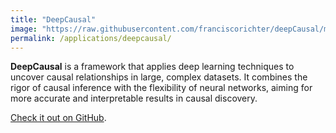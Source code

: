 ```yaml
---
title: "DeepCausal"
image: "https://raw.githubusercontent.com/franciscorichter/deepCausal/main/man/figures/logo3.png"
permalink: /applications/deepcausal/
---
```


**DeepCausal** is a framework that applies deep learning techniques to uncover causal relationships in large, complex datasets. It combines the rigor of causal inference with the flexibility of neural networks, aiming for more accurate and interpretable results in causal discovery.

[Check it out on GitHub](https://github.com/franciscorichter/deepCausal).
